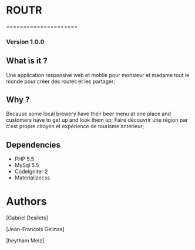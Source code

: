 # ROUTR
=====================
### Version 1.0.0

## What is it ?
Une application responsive web et mobile pour monsieur et madame tout le monde pour créer des routes et les partager;

## Why ?
Because some local brewery have their beer menu at one place and customers have to get up and look them up;
Faire découvrir une région par c'est propre citoyen et expérience de tourisme antérieur;



## Dependencies
* PHP 5.5
* MySql 5.5
* CodeIgniter 2
* Materializecss

Authors
======
[Gabriel Desilets]

[Jean-Francois Gelinas]

[heytham Meiz]

